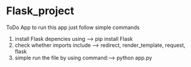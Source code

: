 # Flask_project
ToDo App
to run this app just follow simple commands
1. install Flask depencies using -->  pip install Flask
2. check whether imports include -->  redirect, render_template, request, flask 
3. simple run the file by using command:-->  python app.py
